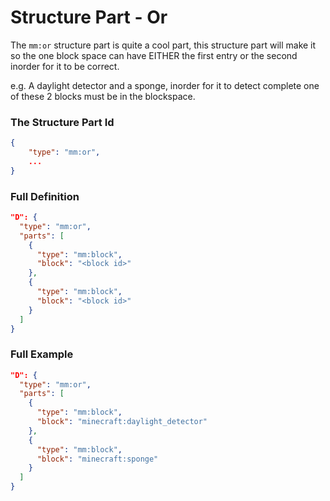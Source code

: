 # Structure Part - Or

The `mm:or` structure part is quite a cool part, this structure part will make it so the one block space can have EITHER the first entry or the second inorder for it to be correct.

e.g. A daylight detector and a sponge, inorder for it to detect complete one of these 2 blocks must be in the blockspace.

### The Structure Part Id
```json
{
    "type": "mm:or",
    ...
}
```

### Full Definition
```json
"D": {
  "type": "mm:or",
  "parts": [
    {
      "type": "mm:block",
      "block": "<block id>"
    },
    {
      "type": "mm:block",
      "block": "<block id>"
    }
  ]
}
```

### Full Example
```json
"D": {
  "type": "mm:or",
  "parts": [
    {
      "type": "mm:block",
      "block": "minecraft:daylight_detector"
    },
    {
      "type": "mm:block",
      "block": "minecraft:sponge"
    }
  ]
}
```
